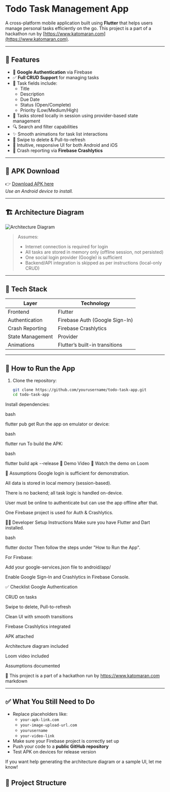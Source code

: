 # Todo Task Management App

A cross-platform mobile application built using **Flutter** that helps users manage personal tasks efficiently on the go. This project is a part of a hackathon run by [https://www.katomaran.com](https://www.katomaran.com).

---

## 🚀 Features

- 🔐 **Google Authentication** via Firebase
- ✅ **Full CRUD Support** for managing tasks
- 📅 Task fields include:
  - Title
  - Description
  - Due Date
  - Status (Open/Complete)
  - Priority (Low/Medium/High)
- 💾 Tasks stored locally in session using provider-based state management
- 🔍 Search and filter capabilities
- ✨ Smooth animations for task list interactions
- 🧹 Swipe to delete & Pull-to-refresh
- 📱 Intuitive, responsive UI for both Android and iOS
- 🚨 Crash reporting via **Firebase Crashlytics**

---

## 📲 APK Download

👉 [Download APK here](https://your-apk-link.com)  
_Use an Android device to install._

---

## 🏗️ Architecture Diagram

![Architecture Diagram](https://your-image-upload-url.com/architecture.png)

> Assumes:
> - Internet connection is required for login
> - All tasks are stored in memory only (offline session, not persisted)
> - One social login provider (Google) is sufficient
> - Backend/API integration is skipped as per instructions (local-only CRUD)

---

## 🔧 Tech Stack

| Layer            |    Technology                     |
|---------------   |--------------------               |
| Frontend         |    Flutter                        |
| Authentication   |    Firebase Auth (Google Sign-In) |
| Crash Reporting  |    Firebase Crashlytics           |
| State Management |    Provider                       |
| Animations       |    Flutter’s built-in transitions |


---

## 🧪 How to Run the App

1. Clone the repository:

   ```bash
   git clone https://github.com/yourusername/todo-task-app.git
   cd todo-task-app
Install dependencies:

bash

flutter pub get
Run the app on emulator or device:

bash

flutter run
To build the APK:

bash

flutter build apk --release
🎥 Demo Video
🎦 Watch the demo on Loom

📌 Assumptions
Google login is sufficient for demonstration.

All data is stored in local memory (session-based).

There is no backend; all task logic is handled on-device.

User must be online to authenticate but can use the app offline after that.

One Firebase project is used for Auth & Crashlytics.

🧑‍💻 Developer Setup Instructions
Make sure you have Flutter and Dart installed.

bash

flutter doctor
Then follow the steps under "How to Run the App".

For Firebase:

Add your google-services.json file to android/app/

Enable Google Sign-In and Crashlytics in Firebase Console.

✅ Checklist
 Google Authentication

 CRUD on tasks

 Swipe to delete, Pull-to-refresh

 Clean UI with smooth transitions

 Firebase Crashlytics integrated

 APK attached

 Architecture diagram included

 Loom video included

 Assumptions documented

🏁 This project is a part of a hackathon run by https://www.katomaran.com
markdown

---

## ✅ What You Still Need to Do

- Replace placeholders like:
  - `your-apk-link.com`
  - `your-image-upload-url.com`
  - `yourusername`
  - `your-video-link`
- Make sure your Firebase project is correctly set up
- Push your code to a **public GitHub repository**
- Test APK on devices for release version

If you want help generating the architecture diagram or a sample UI, let me know!

## 📂 Project Structure

